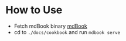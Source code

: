 # How to Use

- Fetch mdBook binary [mdBook](https://github.com/rust-lang/mdBook/releases)
- cd to `./docs/cookbook` and run `mdbook serve`
